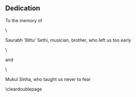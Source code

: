 ## Dedication

To the memory of

\ 

Saurabh 'Bittu' Sethi, musician, brother, who left us too early

\ 

and

\ 

Mukul Sinha, who taught us never to fear

\cleardoublepage
